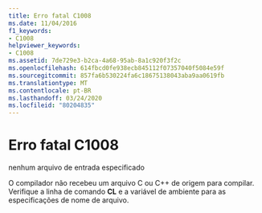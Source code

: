 ```yaml
---
title: Erro fatal C1008
ms.date: 11/04/2016
f1_keywords:
- C1008
helpviewer_keywords:
- C1008
ms.assetid: 7de729e3-b2ca-4a68-95ab-8a1c920f3f2c
ms.openlocfilehash: 614fbcd0fe938ecb845112f07357040f5084e59f
ms.sourcegitcommit: 857fa6b530224fa6c18675138043aba9aa0619fb
ms.translationtype: MT
ms.contentlocale: pt-BR
ms.lasthandoff: 03/24/2020
ms.locfileid: "80204835"
---
```

# <a name="fatal-error-c1008"></a>Erro fatal C1008

nenhum arquivo de entrada especificado

O compilador não recebeu um arquivo C ou C++ de origem para compilar. Verifique a linha de comando **CL** e a variável de ambiente para as especificações de nome de arquivo.
